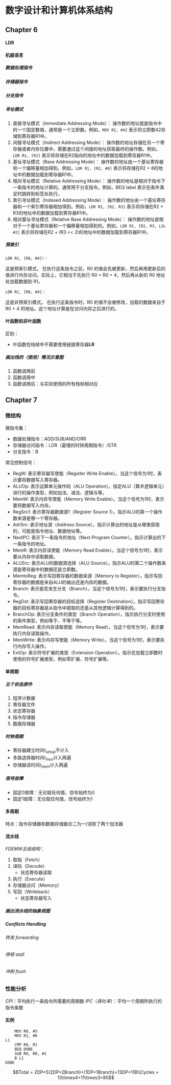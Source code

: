 # 数字设计和计算机体系结构
## Chapter 6

#### LDR
#### 机器语言
##### 数据处理指令
##### 存储器指令
##### 分支指令
##### 寻址模式
1. 直接寻址模式（Immediate Addressing Mode）：
操作数的地址就是指令中的一个固定数值，通常是一个立即数。例如，```MOV R1, #42``` 表示将立即数42存储到寄存器R1中。
2. 间接寻址模式（Indirect Addressing Mode）：
操作数的地址存储在另一个寄存器或者内存位置中，需要通过这个间接的地址获取最终的操作数。例如，```LDR R1, [R2]``` 表示将存储在R2指向的地址中的数据加载到寄存器R1中。
3. 基址寻址模式（Base Addressing Mode）：
操作数的地址由一个基址寄存器和一个偏移量相加得到。例如，```LDR R1, [R2, #8]``` 表示将存储在R2 + 8的地址中的数据加载到寄存器R1中。
4. 相对寻址模式（Relative Addressing Mode）：
操作数的地址是相对于指令下一条指令的地址计算的。通常用于分支指令。例如，BEQ label 表示在条件满足时跳转到标签处执行。
5. 索引寻址模式（Indexed Addressing Mode）：
操作数的地址由一个基址寄存器和一个索引寄存器相加得到。例如，```LDR R1, [R2, R3]``` 表示将存储在R2 + R3的地址中的数据加载到寄存器R1中。
6. 相对基址寻址模式（Relative Base Addressing Mode）：
操作数的地址是相对于一个基址寄存器和一个偏移量相加得到的。例如，```LDR R1, [R2, R3, LSL #2]``` 表示将存储在R2 + (R3 << 2)的地址中的数据加载到寄存器R1中。
##### 预索引
```
LDR R1, [R0, #4]!：
```
这是预索引模式。
在执行这条指令之前，R0 的值会先被更新，然后再用更新后的值进行内存访问。实际上，它相当于先执行 R0 = R0 + 4，然后再从新的 R0 地址处加载数据到 R1。

```
LDR R1, [R0, #4]：
```
这是非预索引模式。
在执行这条指令时，R0 的值不会被修改，加载的数据来自于 R0 + 4 的地址。这个地址计算是在访问内存之后进行的。

#### 叶函数和非叶函数
区别：
- 叶函数在栈帧中不需要使用链接寄存器**LR**
##### 画出栈的（使用）情况示意图
1. 函数调用前
2. 函数调用中
3. 函数调用后：与实际使用的所有栈帧相对应

## Chapter 7
### 微结构
微指令集：
- 数据处理指令：ADD/SUB/AND/ORR
- 存储器访问指令：LDR（最慢的时钟周期指令）/STR
- 分支指令：B

常见控制信号：
- RegW:
表示寄存器写使能（Register Write Enable）。当这个信号为1时，表示要将数据写入寄存器。
- ALUOp:
表示运算单元操作码（ALU Operation）。指定ALU（算术逻辑单元）进行的操作类型，例如加法、减法、逻辑与等。
- MemW:
表示内存写使能（Memory Write Enable）。当这个信号为1时，表示要将数据写入内存。
- RegSrc1:
表示寄存器数据源1（Register Source 1）。指示ALU的第一个操作数来源是哪一个寄存器。
- AdrSrc:
表示地址源（Address Source）。指示计算出的地址是从哪里获取的，可能是指令地址、数据地址等。
- NextPC:
表示下一条指令的地址（Next Program Counter）。指示计算出的下一条指令的地址。
- MemR:
表示内存读使能（Memory Read Enable）。当这个信号为1时，表示要从内存中读取数据。
- ALUSrc:
表示ALU的数据源选择（ALU Source）。指示ALU的第二个操作数来源是寄存器中的数据还是立即数。
- MemtoReg:
表示写回寄存器的数据来源（Memory to Register）。指示写回寄存器的数据是来自ALU的输出还是内存的数据。
- Branch:
表示是否发生分支（Branch）。当这个信号为1时，表示要执行分支指令。
- RegDst:
表示写回寄存器的目标选择（Register Destination）。指示写回寄存器的目标寄存器是从指令中提取的还是从其他逻辑计算得到的。
- BranchOp:
表示分支条件的类型（Branch Operation）。指示执行分支时使用的条件类型，例如等于、不等于等。
- MemRead:
表示内存读取使能（Memory Read）。当这个信号为1时，表示要执行内存读取操作。
- MemWrite:
表示内存写使能（Memory Write）。当这个信号为1时，表示要执行内存写入操作。
- ExtOp:
表示符号扩展的类型（Extension Operation）。指示在加载立即数时使用的符号扩展类型，例如零扩展、符号扩展等。
#### 单周期
##### 五个状态原件
1. 程序计数器
2. 寄存器文件
3. 状态寄存器
4. 指令存储器
5. 数据存储器
##### 时钟周期
- 寄存器建立时间$t_{setup}$不计入
- 多路选择器时间$t_{mux}$计入两遍
- 存储器读时间$t_{mem}$计入两遍
##### 信号故障
- 固定0故障：无论赋任何值，信号始终为0
- 固定1故障：无论赋任何值，信号始终为1
#### 多周期
特点：指令存储器和数据存储器合二为一/消除了两个加法器
#### 流水线
$FDEMW五级结构：$
1. 取指（Fetch）
2. 译码（Decode）
    - 状态寄存器读取
3. 执行（Execute）
4. 存储器访问（Memory）
5. 写回（Writeback）
    - 状态寄存器写入
##### 画出流水线的抽象视图
##### Conflicts Handling
###### 转发 forwarding
###### 停顿 stall
###### 冲刷 flush
### 性能分析
$CPI$：平均执行一条指令所需要的周期数
$IPC（吞吐率）$：平均一个周期所执行的指令条数
#### 实例
```
    MOV R0, #5
    MOV R1, #0
L1
    CMP R0, R1
    BEQ DONE
    SUB R0, R0, #1
    B L1
DONE
```
$$Total = 2DP+5(2DP+2Branch)+(1DP+1Branch)=13DP+11B\\Cycles = 13\times4+11\times3=85$$